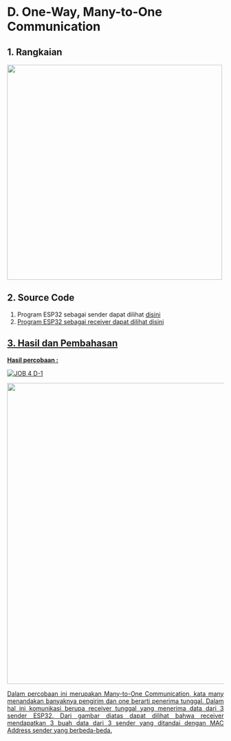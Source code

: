 # D. One-Way, Many-to-One Communication

## 1. Rangkaian

<img src="https://github.com/brianrahma/brian-system-embedded/assets/82065700/df22b4a6-37f9-4eda-8d9c-644d8d0cfec3" width="500">

## 2. Source Code

1. Program ESP32 sebagai sender dapat dilihat <a href="https://github.com/Aisyahnurul/AisyahN-system-embedded/blob/main/jobsheet%202.1/d.%20One-Way%2C%20Many-to-One%20Communication/sender.ino">disini
2. Program ESP32 sebagai receiver dapat dilihat <a href="https://github.com/Aisyahnurul/AisyahN-system-embedded/blob/main/jobsheet%202.1/d.%20One-Way%2C%20Many-to-One%20Communication/receiver.ino">disini

## 3. Hasil dan Pembahasan

 **Hasil percobaan :**
 
 ![JOB 4 D-1](https://github.com/brianrahma/system-embedded/assets/82065700/fc08dd91-98f1-4ab2-ba22-5e308386dbae)

 <img src="https://github.com/brianrahma/system-embedded/assets/82065700/117f129c-4f66-4567-b4a2-86dd638d2091" width="700"><br>
 <p align="justify">Dalam percobaan ini merupakan Many-to-One Communication, kata many menandakan banyaknya pengirim dan one berarti penerima tunggal. Dalam hal ini komunikasi berupa receiver tunggal yang menerima data dari 3 sender ESP32. Dari gambar diatas dapat dilihat bahwa receiver mendapatkan 3 buah data dari 3 sender yang ditandai dengan MAC Address sender yang berbeda-beda.


